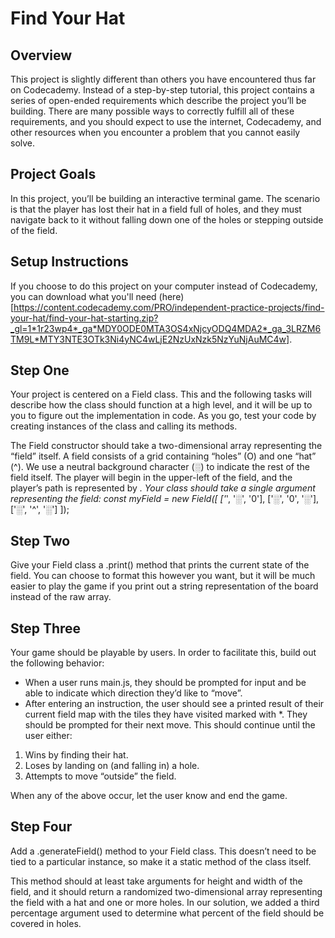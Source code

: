 # Find Your Hat

## Overview
This project is slightly different than others you have encountered thus far on Codecademy. Instead of a step-by-step tutorial, this project contains a series of open-ended requirements which describe the project you’ll be building. There are many possible ways to correctly fulfill all of these requirements, and you should expect to use the internet, Codecademy, and other resources when you encounter a problem that you cannot easily solve.

## Project Goals
In this project, you’ll be building an interactive terminal game. The scenario is that the player has lost their hat in a field full of holes, and they must navigate back to it without falling down one of the holes or stepping outside of the field.

## Setup Instructions
If you choose to do this project on your computer instead of Codecademy, you can download what you'll need (here)[https://content.codecademy.com/PRO/independent-practice-projects/find-your-hat/find-your-hat-starting.zip?_gl=1*1r23wp4*_ga*MDY0ODE0MTA3OS4xNjcyODQ4MDA2*_ga_3LRZM6TM9L*MTY3NTE3OTk3Ni4yNC4wLjE2NzUxNzk5NzYuNjAuMC4w].

## Step One
Your project is centered on a Field class. This and the following tasks will describe how the class should function at a high level, and it will be up to you to figure out the implementation in code. As you go, test your code by creating instances of the class and calling its methods.

The Field constructor should take a two-dimensional array representing the “field” itself. A field consists of a grid containing “holes” (O) and one “hat” (^). We use a neutral background character (░) to indicate the rest of the field itself. The player will begin in the upper-left of the field, and the player’s path is represented by *.
Your class should take a single argument representing the field:
const myField = new Field([
  ['*', '░', '0'],
  ['░', '0', '░'],
  ['░', '^', '░']
]);

## Step Two
Give your Field class a .print() method that prints the current state of the field. You can choose to format this however you want, but it will be much easier to play the game if you print out a string representation of the board instead of the raw array.

## Step Three
Your game should be playable by users. In order to facilitate this, build out the following behavior:
* When a user runs main.js, they should be prompted for input and be able to indicate which direction they’d like to “move”.
* After entering an instruction, the user should see a printed result of their current field map with the tiles they have visited marked with *. They should be prompted for their next move.
This should continue until the user either:
1. Wins by finding their hat.
2. Loses by landing on (and falling in) a hole.
3. Attempts to move “outside” the field.

When any of the above occur, let the user know and end the game.

## Step Four
Add a .generateField() method to your Field class. This doesn’t need to be tied to a particular instance, so make it a static method of the class itself.

This method should at least take arguments for height and width of the field, and it should return a randomized two-dimensional array representing the field with a hat and one or more holes. In our solution, we added a third percentage argument used to determine what percent of the field should be covered in holes.